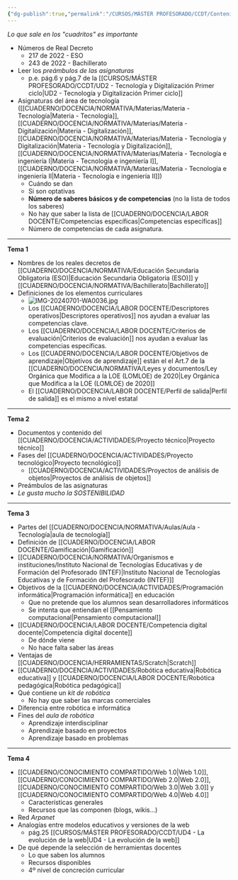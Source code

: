 ```yaml
---
{"dg-publish":true,"permalink":"/CURSOS/MÁSTER PROFESORADO/CCDT/Contenidos examen CCDT/"}
---
```


*Lo que sale en los "cuadritos" es importante*

- Números de Real Decreto
	- 217 de 2022 - ESO
	- 243 de 2022 - Bachillerato
- Leer los *preámbulos de las asignaturas*
	- p.e. pág.6 y pág.7 de la [[CURSOS/MÁSTER PROFESORADO/CCDT/UD2 - Tecnología y Digitalización Primer ciclo\|UD2 - Tecnología y Digitalización Primer ciclo]]
- Asignaturas del área de tecnología ([[CUADERNO/DOCENCIA/NORMATIVA/Materias/Materia - Tecnología\|Materia - Tecnología]], [[CUADERNO/DOCENCIA/NORMATIVA/Materias/Materia - Digitalización\|Materia - Digitalización]], [[CUADERNO/DOCENCIA/NORMATIVA/Materias/Materia - Tecnología y Digitalización\|Materia - Tecnología y Digitalización]], [[CUADERNO/DOCENCIA/NORMATIVA/Materias/Materia - Tecnología e ingeniería I\|Materia - Tecnología e ingeniería I]], [[CUADERNO/DOCENCIA/NORMATIVA/Materias/Materia - Tecnología e ingeniería II\|Materia - Tecnología e ingeniería II]])
	- Cuándo se dan
	- Si son optativas
	- **Número de saberes básicos y de competencias** (no la lista de todos los saberes)
	- No hay que saber la lista de [[CUADERNO/DOCENCIA/LABOR DOCENTE/Competencias específicas\|Competencias específicas]]
	- Número de competencias de cada asignatura.
---
**Tema 1**
- Nombres de los reales decretos de [[CUADERNO/DOCENCIA/NORMATIVA/Educación Secundaria Obligatoria (ESO)\|Educación Secundaria Obligatoria (ESO)]] y [[CUADERNO/DOCENCIA/NORMATIVA/Bachillerato\|Bachillerato]]
- Definiciones de los elementos curriculares
	- ![IMG-20240701-WA0036.jpg](/img/user/MEDIA/IMG-20240701-WA0036.jpg)
	- Los [[CUADERNO/DOCENCIA/LABOR DOCENTE/Descriptores operativos\|Descriptores operativos]] nos ayudan a evaluar las competencias clave. 
	- Los [[CUADERNO/DOCENCIA/LABOR DOCENTE/Criterios de evaluación\|Criterios de evaluación]] nos ayudan a evaluar las competencias específicas.
	- Los [[CUADERNO/DOCENCIA/LABOR DOCENTE/Objetivos de aprendizaje\|Objetivos de aprendizaje]] están el el Art.7 de la [[CUADERNO/DOCENCIA/NORMATIVA/Leyes y documentos/Ley Orgánica que Modifica a la LOE (LOMLOE) de 2020\|Ley Orgánica que Modifica a la LOE (LOMLOE) de 2020]]
	- El [[CUADERNO/DOCENCIA/LABOR DOCENTE/Perfil de salida\|Perfil de salida]] es el mismo a nivel estatal
---
**Tema 2**
- Documentos y contenido del [[CUADERNO/DOCENCIA/ACTIVIDADES/Proyecto técnico\|Proyecto técnico]]
- Fases del [[CUADERNO/DOCENCIA/ACTIVIDADES/Proyecto tecnológico\|Proyecto tecnológico]]
	- [[CUADERNO/DOCENCIA/ACTIVIDADES/Proyectos de análisis de objetos\|Proyectos de análisis de objetos]]
- Preámbulos de las asignaturas
- *Le gusta mucho la SOSTENIBILIDAD*
---
**Tema 3**
- Partes del [[CUADERNO/DOCENCIA/NORMATIVA/Aulas/Aula - Tecnología\|aula de tecnología]]
- Definición de [[CUADERNO/DOCENCIA/LABOR DOCENTE/Gamificación\|Gamificación]]
- [[CUADERNO/DOCENCIA/NORMATIVA/Organismos e instituciones/Instituto Nacional de Tecnologías Educativas y de Formación del Profesorado (INTEF)\|Instituto Nacional de Tecnologías Educativas y de Formación del Profesorado (INTEF)]]
- Objetivos de la [[CUADERNO/DOCENCIA/ACTIVIDADES/Programación informática\|Programación informática]] en educación
	- Que no pretende que los alumnos sean desarrolladores informáticos
	- Se intenta que entiendan el [[Pensamiento computacional\|Pensamiento computacional]]
- [[CUADERNO/DOCENCIA/LABOR DOCENTE/Competencia digital docente\|Competencia digital docente]]
	- De dónde viene
	- No hace falta saber las áreas
- Ventajas de [[CUADERNO/DOCENCIA/HERRAMIENTAS/Scratch\|Scratch]]
- [[CUADERNO/DOCENCIA/ACTIVIDADES/Robótica educativa\|Robótica educativa]] y [[CUADERNO/DOCENCIA/LABOR DOCENTE/Robótica pedagógica\|Robótica pedagógica]]
- Qué contiene un *kit de robótica*
	- No hay que saber las marcas comerciales
- Diferencia entre robótica e informática
- Fines del *aula de robótica*
	- Aprendizaje interdisciplinar
	- Aprendizaje basado en proyectos
	- Aprendizaje basado en problemas
---
**Tema 4**
- [[CUADERNO/CONOCIMIENTO COMPARTIDO/Web 1.0\|Web 1.0]], [[CUADERNO/CONOCIMIENTO COMPARTIDO/Web 2.0\|Web 2.0]], [[CUADERNO/CONOCIMIENTO COMPARTIDO/Web 3.0\|Web 3.0]] y [[CUADERNO/CONOCIMIENTO COMPARTIDO/Web 4.0\|Web 4.0]]
	- Características generales
	- Recursos que las componen (blogs, wikis...)
- Red *Arpanet*
- Analogías entre modelos educativos y versiones de la web
	- pág.25 [[CURSOS/MÁSTER PROFESORADO/CCDT/UD4 - La evolución de la web\|UD4 - La evolución de la web]]
- De qué depende la selección de herramientas docentes
	- Lo que saben los alumnos
	- Recursos disponibles
	- 4º nivel de concreción curricular